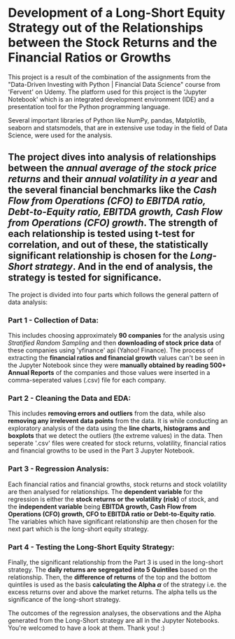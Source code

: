 # Development of a Long-Short Equity Strategy out of the Relationships between the Stock Returns and the Financial Ratios or Growths
This project is a result of the combination of the assignments from the "Data-Driven Investing with Python | Financial Data Science" course from 'Fervent' on Udemy. The platform used for this project is the 'Jupyter Notebook' which is an integrated development environment (IDE) and a presentation tool for the Python programming language.

Several important libraries of Python like NumPy, pandas, Matplotlib, seaborn and statsmodels, that are in extensive use today in the field of Data Science, were used for the analysis.

The project dives into analysis of relationships between the *annual average of the stock price returns* and their *annual volatility in a year* and the several financial benchmarks like the *Cash Flow from Operations (CFO) to EBITDA ratio, Debt-to-Equity ratio, EBITDA growth, Cash Flow from Operations (CFO) growth*. The strength of each relationship is tested using t-test for correlation, and out of these, the statistically significant relationship is chosen for the *Long-Short strategy*. And in the end of analysis, the strategy is tested for significance.
-----
The project is divided into four parts which follows the general pattern of data analysis:

### Part 1 - Collection of Data:  
This includes choosing approximately **90 companies** for the analysis using *Stratified Random Sampling* and then **downloading of stock price data** of these companies using 'yfinance' api (Yahoo! Finance). The process of extracting the **financial ratios and financial growth** values can't be seen in the Jupyter Notebook since they were **manually obtained by reading 500+ Annual Reports** of the companies and those values were inserted in a comma-seperated values (.csv) file for each company.

### Part 2 - Cleaning the Data and EDA:  
This includes **removing errors and outliers** from the data, while also **removing any irrelevent data points** from the data. It is while conducting an exploratory analysis of the data using the **line charts, histograms and boxplots** that we detect the outliers (the extreme values) in the data. Then seperate '.csv' files were created for stock returns, volatility, financial ratios and financial growths to be used in the Part 3 Jupyter Notebook.

### Part 3 - Regression Analysis:  
Each financial ratios and financial growths, stock returns and stock volatility are then analysed for relationships. The **dependent variable** for the regression is either the **stock returns or the volatility (risk)** of stock, and the **independent variable** being **EBITDA growth, Cash Flow from Operations (CFO) growth, CFO to EBITDA ratio or Debt-to-Equity ratio**.
The variables which have significant relationship are then chosen for the next part which is the long-short equity strategy.

### Part 4 - Testing the Long-Short Equity Strategy:  
Finally, the significant relationship from the Part 3 is used in the long-short strategy. The **daily returns are segregated into 5 Quintiles** based on the relationship. Then, the **difference of returns** of the top and the bottom quintiles is used as the basis **calculating the Alpha $\alpha$** of the strategy i.e. the excess returns over and above the market returns. The alpha tells us the significance of the long-short strategy.

The outcomes of the regression analyses, the observations and the Alpha generated from the Long-Short strategy are all in the Jupyter Notebooks. You're welcomed to have a look at them. Thank you! :)
